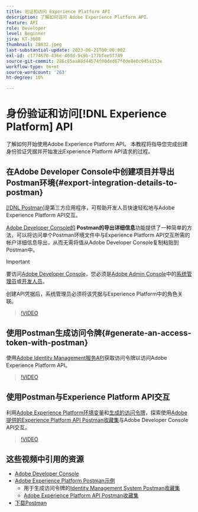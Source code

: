 ```yaml
---
title: 验证和访问 Experience Platform API
description: 了解如何访问 Adobe Experience Platform API。
feature: API
role: Developer
level: Beginner
jira: KT-3688
thumbnail: 28832.jpeg
last-substantial-update: 2023-06-21T00:00:00Z
exl-id: c1774670-436e-46dd-9c9b-177bfee5f749
source-git-commit: 286c85aa88d44574f00ded67f0de8e0c945a153e
workflow-type: tm+mt
source-wordcount: '263'
ht-degree: 10%

---
```


# 身份验证和访问[!DNL Experience Platform] API

了解如何开始使用Adobe Experience Platform API。 本教程将指导您完成创建身份验证凭据并开始发出Experience Platform API请求的过程。

## 在Adobe Developer Console中创建项目并导出Postman环境{#export-integration-details-to-postman}

[[!DNL Postman]](https://www.postman.com/)是第三方应用程序，可帮助开发人员快速轻松地与Adobe Experience Platform API交互。

[Adobe Developer Console的](https://developer.adobe.com/console/home) **Postman的导出详细信息**&#x200B;功能提供了一种简单的方法，可以将访问单个Postman环境文件中与Experience Platform API交互所需的帐户详细信息导出，从而无需将值从Adobe Developer Console复制粘贴到Postman中。

>[!IMPORTANT]
>
>要访问[Adobe Developer Console](https://developer.adobe.com/console/home)，您必须是[Adobe Admin Console](https://adminconsole.adobe.com)中的[系统管理员](https://helpx.adobe.com/cn/enterprise/using/admin-roles.html)或[开发人员](https://helpx.adobe.com/cn/enterprise/using/manage-developers.html#:~:text=Add%20developers%20to%20a%20single%20product%20profile&amp;text=In%20the%20Admin%20Console%2C%20navigate,in%20the%20upper%2Dright%20corner.)。
>
> 创建API凭据后，系统管理员必须将该凭据与Experience Platform中的角色关联。

>[!VIDEO](https://video.tv.adobe.com/v/31668/?learn=on&enablevpops&captions=chi_hans)

## 使用Postman生成访问令牌{#generate-an-access-token-with-postman}

使用[Adobe Identity Management服务API](https://github.com/adobe/experience-platform-postman-samples/tree/master/apis/ims)获取访问令牌以访问Adobe Experience Platform API。

>[!VIDEO](https://video.tv.adobe.com/v/32725/?learn=on&enablevpops&captions=chi_hans)


## 使用Postman与Experience Platform API交互

利用[Adobe Experience Platform环境变量](#export-integration-details-to-postman)和[生成的访问令牌](#generate-an-access-token-with-postman)，探索使用[Adobe提供的Experience Platform API Postman收藏集](https://github.com/adobe/experience-platform-postman-samples/tree/master/apis/experience-platform)与Adobe Developer Console API交互。

>[!VIDEO](https://video.tv.adobe.com/v/32721/?learn=on&enablevpops&captions=chi_hans)


## 这些视频中引用的资源

* [Adobe Developer Console](https://developer.adobe.com/console/home)
* [Adobe Experience Platform Postman示例](https://github.com/adobe/experience-platform-postman-samples)
   * 用于生成访问令牌的[Identity Management System Postman收藏集](https://github.com/adobe/experience-platform-postman-samples/tree/master/apis/ims)
   * [Adobe Experience Platform API Postman收藏集](https://github.com/adobe/experience-platform-postman-samples/tree/master/apis/experience-platform)
* [下载Postman](https://www.postman.com/)
